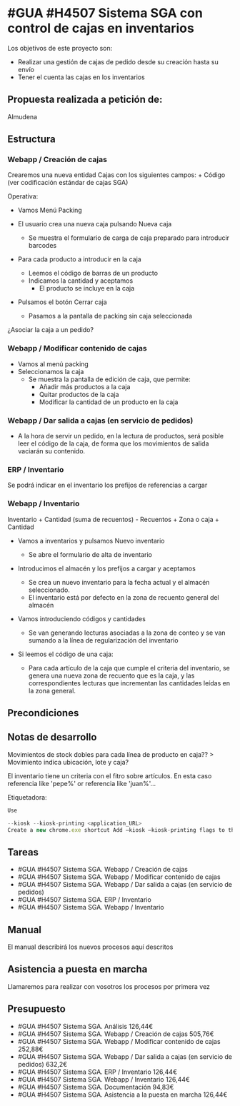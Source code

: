 # #GUA #H4507 Sistema SGA con control de cajas en inventarios

Los objetivos de este proyecto son:
+ Realizar una gestión de cajas de pedido desde su creación hasta su envío
+ Tener el cuenta las cajas en los inventarios

## Propuesta realizada a petición de:
Almudena

## Estructura

### Webapp / Creación de cajas

Crearemos una nueva entidad Cajas con los siguientes campos:
    + Código (ver codificación estándar de cajas SGA)

Operativa:
+ Vamos Menú Packing

+ El usuario crea una nueva caja pulsando Nueva caja
    + Se muestra el formulario de carga de caja preparado para introducir barcodes

+ Para cada producto a introducir en la caja
    + Leemos el código de barras de un producto
    + Indicamos la cantidad y aceptamos
        + El producto se incluye en la caja

+ Pulsamos el botón Cerrar caja
    + Pasamos a la pantalla de packing sin caja seleccionada

¿Asociar la caja a un pedido?

### Webapp / Modificar contenido de cajas
+ Vamos al menú packing
+ Seleccionamos la caja
    + Se muestra la pantalla de edición de caja, que permite:
        + Añadir más productos a la caja
        + Quitar productos de la caja
        + Modificar la cantidad de un producto en la caja


### Webapp / Dar salida a cajas (en servicio de pedidos)
+ A la hora de servir un pedido, en la lectura de productos, será posible leer el código de la caja, de forma que los movimientos de salida vaciarán su contenido.


### ERP / Inventario
Se podrá indicar en el inventario los prefijos de referencias a cargar

### Webapp / Inventario
Inventario
    + Cantidad (suma de recuentos)
    - Recuentos
        + Zona o caja
        + Cantidad

+ Vamos a inventarios y pulsamos Nuevo inventario
    + Se abre el formulario de alta de inventario

+ Introducimos el almacén y los prefijos a cargar y aceptamos
    + Se crea un nuevo inventario para la fecha actual y el almacén seleccionado.
    + El inventario está por defecto en la zona de recuento general del almacén

+ Vamos introduciendo códigos y cantidades
    + Se van generando lecturas asociadas a la zona de conteo y se van sumando a la línea de regularización del inventario
    
+ Si leemos el código de una caja:
    + Para cada artículo de la caja que cumple el criteria del inventario, se genera una nueva zona de recuento que es la caja, y las correspondientes lecturas que incrementan las cantidades leídas en la zona general.

## Precondiciones

## Notas de desarrollo
Movimientos de stock dobles para cada línea de producto en caja?? > Movimiento indica ubicación, lote y caja?

El inventario tiene un criteria con el fitro sobre artículos. En esta caso referencia like 'pepe%' or referencia like 'juan%'...

Etiquetadora:

```js
Use

--kiosk --kiosk-printing <application_URL>
Create a new chrome.exe shortcut Add –kiosk –kiosk-printing flags to the chrome.exe target shortcut Add the url of the kiosk as the starting page in Chrome settings (or replace chrome.exe with “chrome.exe –kiosk http:// [enter URL here]”) Drag the shortcut into the startup folder so it loads automatically.
```


## Tareas
* #GUA #H4507 Sistema SGA. Webapp / Creación de cajas
* #GUA #H4507 Sistema SGA. Webapp / Modificar contenido de cajas
* #GUA #H4507 Sistema SGA. Webapp / Dar salida a cajas (en servicio de pedidos)
* #GUA #H4507 Sistema SGA. ERP / Inventario
* #GUA #H4507 Sistema SGA. Webapp / Inventario


## Manual
El manual describirá los nuevos procesos aquí descritos

## Asistencia a puesta en marcha
Llamaremos para realizar con vosotros los procesos por primera vez

## Presupuesto
* #GUA #H4507 Sistema SGA. Análisis 126,44€
* #GUA #H4507 Sistema SGA. Webapp / Creación de cajas 505,76€
* #GUA #H4507 Sistema SGA. Webapp / Modificar contenido de cajas 252,88€
* #GUA #H4507 Sistema SGA. Webapp / Dar salida a cajas (en servicio de pedidos) 632,2€
* #GUA #H4507 Sistema SGA. ERP / Inventario 126,44€
* #GUA #H4507 Sistema SGA. Webapp / Inventario 126,44€
* #GUA #H4507 Sistema SGA. Documentación 94,83€
* #GUA #H4507 Sistema SGA. Asistencia a la puesta en marcha 126,44€
